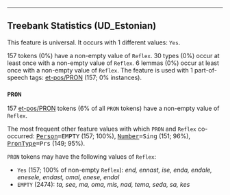 

--------------------------------------------------------------------------------

## Treebank Statistics (UD_Estonian)

This feature is universal.
It occurs with 1 different values: `Yes`.

157 tokens (0%) have a non-empty value of `Reflex`.
30 types (0%) occur at least once with a non-empty value of `Reflex`.
6 lemmas (0%) occur at least once with a non-empty value of `Reflex`.
The feature is used with 1 part-of-speech tags: [et-pos/PRON]() (157; 0% instances).

### `PRON`

157 [et-pos/PRON]() tokens (6% of all `PRON` tokens) have a non-empty value of `Reflex`.

The most frequent other feature values with which `PRON` and `Reflex` co-occurred: <tt><a href="Person.html">Person</a>=EMPTY</tt> (157; 100%), <tt><a href="Number.html">Number</a>=Sing</tt> (151; 96%), <tt><a href="PronType.html">PronType</a>=Prs</tt> (149; 95%).

`PRON` tokens may have the following values of `Reflex`:

* `Yes` (157; 100% of non-empty `Reflex`): <em>end, ennast, ise, enda, endale, enesele, endast, omal, enese, endal</em>
* `EMPTY` (2474): <em>ta, see, ma, oma, mis, nad, tema, seda, sa, kes</em>

